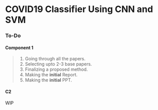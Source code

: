 # COVID19 Classifier Using CNN and SVM

### To-Do

#### Component 1

> 1) Going through all the papers.
> 2) Selecting upto 2-3 base papers.
> 3) Finalizing a proposed method.
> 4) Making the **initial** Report.
> 5) Making the **initial** PPT.

#### C2

WIP
